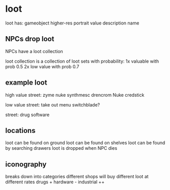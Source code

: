 # loot

loot has:
    gameobject
    higher-res portrait
    value
    description
    name


## NPCs drop loot

NPCs have a loot collection

loot collection is a collection of loot sets with probability:
    1x valuable with prob 0.5
    2x low value with prob 0.7

## example loot 

high value street:
    zyme
    nuke
    synthmesc
    drencrom
    Nuke
    credstick

low value street:
    take out menu
    switchblade?

street:
    drug
    software


## locations 

loot can be found on ground
loot can be found on shelves
loot can be found by searching drawers
loot is dropped when NPC dies

## iconography

breaks down into categories
different shops will buy different loot at different rates
    drugs +
    hardware -
    industrial ++